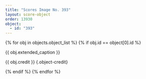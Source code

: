 ```yaml
---
title: "Scores Image No. 393"
layout: score-object
order: 13930
object:
  - id: "393"
---
```


{% for obj in objects.object_list %}
{% if obj.id == object[0].id %}

{{ obj.extended_caption }}

{{ obj.credit }} {.object-credit}

{% endif %}
{% endfor %}
